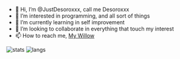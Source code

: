 - 👋 Hi, I’m @JustDesoroxxx, call me Desoroxxx
- 👀 I’m interested in programming, and all sort of things
- 🌱 I’m currently learning in self improvement
- 💞️ I’m looking to collaborate in everything that touch my interest
- 📫 How to reach me, [My Willow] 

![stats](https://github-readme-stats.vercel.app/api?username=JustDesoroxxx&show_icons=true&theme=github_dark&hide_border=true&count_private=true)
![langs](https://github-readme-stats.vercel.app/api/top-langs/?username=JustDesoroxxx&layout=compact&theme=github_dark&hide_border=true&count_private=true)


[My Willow]: https://wlo.link/@Desoroxxx
